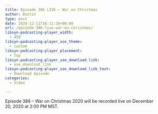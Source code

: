 ```yaml
---
title: Episode 386 LIVE – War on Christmas
author: Dustin
type: post
date: 2020-12-11T16:11:28+00:00
url: /episode-386-live-war-on-christmas/
libsyn-podcasting-player_width:
  - 450
libsyn-podcasting-player_use_theme:
  - custom
libsyn-podcasting-player_placement:
  - top
libsyn-podcasting-player_use_download_link:
  - use_download_link
libsyn-podcasting-player_use_download_link_text:
  - Download episode
categories:
  - Video

---
```

Episode 386 &#8211; War on Christmas 2020 will be recorded live on December 20, 2020 at 2:00 PM MST.<figure class="wp-block-embed is-type-video is-provider-youtube wp-block-embed-youtube wp-embed-aspect-4-3 wp-has-aspect-ratio">

<div class="wp-block-embed__wrapper">
</div></figure>